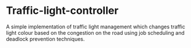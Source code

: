 # Traffic-light-controller

A simple implementation of traffic light management which changes traffic light colour based on the congestion on the road using job scheduling and deadlock prevention techniques.
